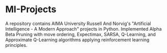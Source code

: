 # MI-Projects
A repository contains AIMA University Russell And Norvig's "Artificial Intelligence - A Modern Approach" projects in Python. 
Implemented Alpha Beta Pruning with move ordering, Expectimax, SARSA, Q-Learning, and Approximate Q-Learning algorithms applying reinforcement learning principles.

